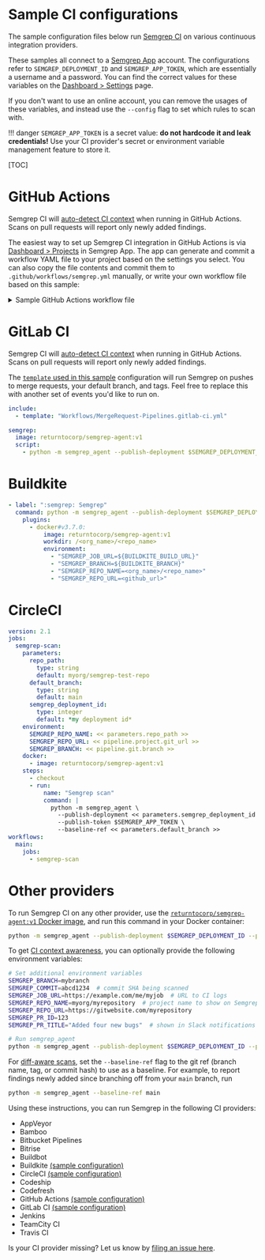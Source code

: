 # Sample CI configurations

The sample configuration files below
run [Semgrep CI](https://github.com/returntocorp/semgrep-action)
on various continuous integration providers.

These samples all connect to a [Semgrep App](https://semgrep.dev/manage) account.
The configurations refer to `SEMGREP_DEPLOYMENT_ID` and `SEMGREP_APP_TOKEN`,
which are essentially a username and a password.
You can find the correct values for these variables
on the [Dashboard > Settings](https://semgrep.dev/manage/settings) page.

If you don't want to use an online account,
you can remove the usages of these variables,
and instead use the `--config` flag
to set which rules to scan with.

!!! danger
    `SEMGREP_APP_TOKEN` is a secret value: **do not hardcode it and leak credentials!**
    Use your CI provider's secret or environment variable management feature to store it.

[TOC]

# GitHub Actions

Semgrep CI will [auto-detect CI context](semgrep-ci.md#features)
when running in GitHub Actions.
Scans on pull requests will report only newly added findings.

The easiest way to set up Semgrep CI integration in GitHub Actions
is via [Dashboard > Projects](https://semgrep.dev/manage/projects) in Semgrep App.
The app can generate and commit a workflow YAML file
to your project based on the settings you select.
You can also copy the file contents
and commit them to `.github/workflows/semgrep.yml` manually,
or write your own workflow file based on this sample:

<details><summary>Sample GitHub Actions workflow file</summary>
<p>

```yaml
name: Semgrep

on:
  # Run on all pull requests. Returns the results introduced by the PR.
  pull_request: {}

  # Run on merges. Returns all results.
  #push:
  #    branches: ["master", "main"]

jobs:
  semgrep:
    name: Scan
    runs-on: ubuntu-latest
    steps:
      # Checkout project source
      - uses: actions/checkout@v2

      # Scan code using project's configuration on https://semgrep.dev/manage
      - uses: returntocorp/semgrep-action@v1
        with:
          publishToken: ${{ secrets.SEMGREP_APP_TOKEN }}
          publishDeployment: ${{ secrets.SEMGREP_DEPLOYMENT_ID }}

          # Never fail the build due to findings on pushes, but collect findings data
          #auditOn: push

          # Generate a SARIF file for GitHub's code scanning feature. See the next step.
          #generateSarif: "1"

      # Upload SARIF file generated in previous step
      #- name: Upload SARIF file
      #  uses: github/codeql-action/upload-sarif@v1
      #  with:
      #    sarif_file: semgrep.sarif
      #  if: always()
```

</p>
</details>

# GitLab CI

Semgrep CI will [auto-detect CI context](semgrep-ci.md#features)
when running in GitHub Actions.
Scans on pull requests will report only newly added findings.

The [`template` used in this sample](https://docs.gitlab.com/ee/ci/yaml/#workflowrules-templates) configuration
will run Semgrep on pushes to merge requests, your default branch, and tags.
Feel free to replace this with another set of events you'd like to run on.

<p>

```yaml
include:
  - template: "Workflows/MergeRequest-Pipelines.gitlab-ci.yml"

semgrep:
  image: returntocorp/semgrep-agent:v1
  script:
    - python -m semgrep_agent --publish-deployment $SEMGREP_DEPLOYMENT_ID --publish-token $SEMGREP_APP_TOKEN
```

</p>

# Buildkite

<p>

```yaml
- label: ":semgrep: Semgrep"
  command: python -m semgrep_agent --publish-deployment $SEMGREP_DEPLOYMENT_ID" --publish-token $SEMGREP_APP_TOKEN
    plugins:
      - docker#v3.7.0:
          image: returntocorp/semgrep-agent:v1
          workdir: /<org_name>/<repo_name>
          environment:
            - "SEMGREP_JOB_URL=${BUILDKITE_BUILD_URL}"
            - "SEMGREP_BRANCH=${BUILDKITE_BRANCH}"
            - "SEMGREP_REPO_NAME=<org_name>/<repo_name>"
            - "SEMGREP_REPO_URL=<github_url>"
```

</p>

# CircleCI

<p>

```yaml
version: 2.1
jobs:
  semgrep-scan:
    parameters:
      repo_path:
        type: string
        default: myorg/semgrep-test-repo
      default_branch:
        type: string
        default: main
      semgrep_deployment_id:
        type: integer
        default: *my deployment id*
    environment:
      SEMGREP_REPO_NAME: << parameters.repo_path >>
      SEMGREP_REPO_URL: << pipeline.project.git_url >>
      SEMGREP_BRANCH: << pipeline.git.branch >>
    docker:
      - image: returntocorp/semgrep-agent:v1
    steps:
      - checkout
      - run:
          name: "Semgrep scan"
          command: |
            python -m semgrep_agent \
              --publish-deployment << parameters.semgrep_deployment_id >> \
              --publish-token $SEMGREP_APP_TOKEN \
              --baseline-ref << parameters.default_branch >>
workflows:
  main:
    jobs:
      - semgrep-scan
```

</p>

# Other providers

To run Semgrep CI on any other provider,
use the [`returntocorp/semgrep-agent:v1` Docker image](semgrep-ci.md#packaging),
and run this command in your Docker container:

```sh
python -m semgrep_agent --publish-deployment $SEMGREP_DEPLOYMENT_ID --publish-token $SEMGREP_APP_TOKEN
```

To get [CI context awareness](semgrep-ci.md#features),
you can optionally provide the following environment variables:

<p>

```sh
# Set additional environment variables
SEMGREP_BRANCH=mybranch
SEMGREP_COMMIT=abcd1234  # commit SHA being scanned
SEMGREP_JOB_URL=https://example.com/me/myjob  # URL to CI logs
SEMGREP_REPO_NAME=myorg/myrepository  # project name to show on Semgrep App
SEMGREP_REPO_URL=https://gitwebsite.com/myrepository
SEMGREP_PR_ID=123
SEMGREP_PR_TITLE="Added four new bugs"  # shown in Slack notifications if set

# Run semgrep_agent
python -m semgrep_agent --publish-deployment $SEMGREP_DEPLOYMENT_ID --publish-token $SEMGREP_APP_TOKEN
```

</p>

For [diff-aware scans](semgrep-ci.md#features), set the `--baseline-ref` flag
to the git ref (branch name, tag, or commit hash) to use as a baseline.
For example, to report findings newly added
since branching off from your `main` branch, run

```sh
python -m semgrep_agent --baseline-ref main
```

Using these instructions, you can run Semgrep in the following CI providers:

- AppVeyor
- Bamboo
- Bitbucket Pipelines
- Bitrise
- Buildbot
- Buildkite [(sample configuration)](#buildkite)
- CircleCI [(sample configuration)](#circleci)
- Codeship
- Codefresh
- GitHub Actions [(sample configuration)](#github-actions)
- GitLab CI [(sample configuration)](#gitlab-ci)
- Jenkins
- TeamCity CI
- Travis CI

Is your CI provider missing? Let us know by [filing an issue here](https://github.com/returntocorp/semgrep/issues/new?assignees=&labels=&template=feature_request.md&title=).
